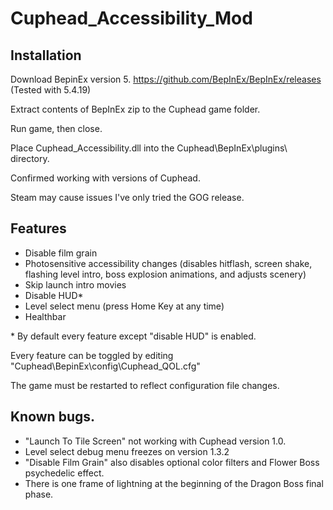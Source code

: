 # Cuphead_Accessibility_Mod

## Installation

Download BepinEx version 5. https://github.com/BepInEx/BepInEx/releases (Tested with 5.4.19) 

Extract contents of BepInEx zip to the Cuphead game folder. 

Run game, then close. 

Place Cuphead_Accessibility.dll into the Cuphead\BepInEx\plugins\ directory. 

Confirmed working with versions of Cuphead.

Steam may cause issues I've only tried the GOG release. 

## Features
- Disable film grain
- Photosensitive accessibility changes (disables hitflash, screen shake, flashing level intro, boss explosion animations, and adjusts scenery)
- Skip launch intro movies
- Disable HUD*
- Level select menu (press Home Key at any time)
- Healthbar

\* By default every feature except "disable HUD" is enabled.

Every feature can be toggled by editing "Cuphead\BepinEx\config\Cuphead_QOL.cfg"

The game must be restarted to reflect configuration file changes.

## Known bugs.
- "Launch To Tile Screen" not working with Cuphead version 1.0.
- Level select debug menu freezes on version 1.3.2
- "Disable Film Grain" also disables optional color filters and Flower Boss psychedelic effect.
- There is one frame of lightning at the beginning of the Dragon Boss final phase.
